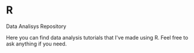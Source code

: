 # R
Data Analisys Repository

Here you can find data analysis tutorials that I've made using R. Feel free to ask anything if you need. 

